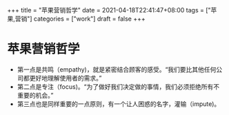 +++
title = "苹果营销哲学"
date = 2021-04-18T22:41:47+08:00
tags = ["苹果,营销"]
categories = ["work"]
draft = false
+++

# 苹果营销哲学

- 第一点是共鸣（empathy)，就是紧密结合顾客的感受。“我们要比其他任何公司都更好地理解使用者的需求。”
- 第二点是专注（focus)。“为了做好我们决定做的事情，我们必须拒绝所有不重要的机会。”
- 第三点也是同样重要的一点原则，有一个让人困惑的名字，灌输（impute)。